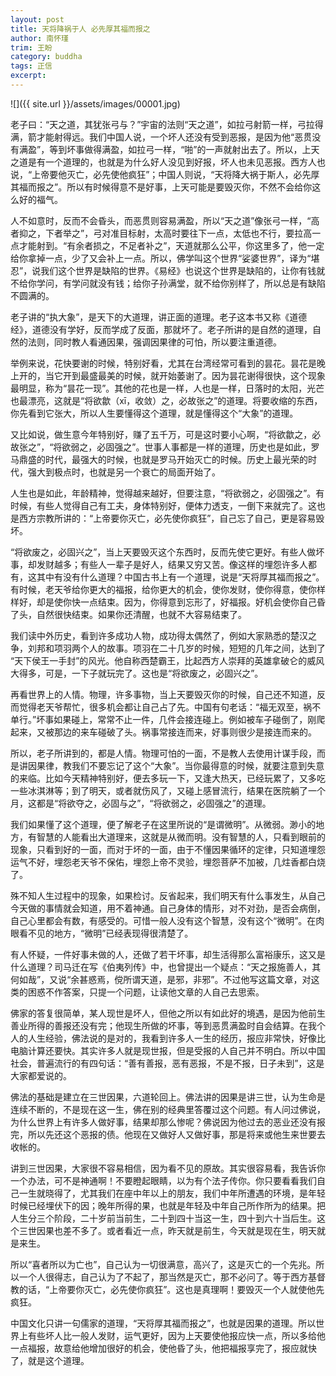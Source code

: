 ```yaml
---
layout: post
title: 天将降祸于人 必先厚其福而报之
author: 南怀瑾
trim: 王盼
category: buddha
tags: 正信
excerpt:
---
```


![]({{ site.url }}/assets/images/00001.jpg)

老子曰：“天之道，其犹张弓与？”宇宙的法则“天之道”，如拉弓射箭一样，弓拉得满，箭才能射得远。我们中国人说，一个坏人还没有受到恶报，是因为他“恶贯没有满盈”，等到坏事做得满盈，如拉弓一样，“啪”的一声就射出去了。所以，上天之道是有一个道理的，也就是为什么好人没见到好报，坏人也未见恶报。西方人也说，“上帝要他灭亡，必先使他疯狂”；中国人则说，“天将降大祸于斯人，必先厚其福而报之”。所以有时候得意不是好事，上天可能是要毁灭你，不然不会给你这么好的福气。

人不如意时，反而不会昏头，而恶贯则容易满盈，所以“天之道”像张弓一样，“高者抑之，下者举之”，弓对准目标射，太高时要往下一点，太低也不行，要拉高一点才能射到。“有余者损之，不足者补之”，天道就那么公平，你这里多了，他一定给你拿掉一点，少了又会补上一点。所以，佛学叫这个世界“娑婆世界”，译为“堪忍”，说我们这个世界是缺陷的世界。《易经》也说这个世界是缺陷的，让你有钱就不给你学问，有学问就没有钱；给你子孙满堂，就不给你别样了，所以总是有缺陷不圆满的。

老子讲的“执大象”，是天下的大道理，讲正面的道理。老子这本书又称《道德经》，道德没有学好，反而学成了反面，那就坏了。老子所讲的是自然的道理，自然的法则，同时教人看通因果，强调因果律的可怕，所以要注重道德。

举例来说，花快要谢的时候，特别好看，尤其在台湾经常可看到的昙花。昙花是晚上开的，当它开到最盛最美的时候，就开始萎谢了。因为昙花谢得很快，这个现象最明显，称为“昙花一现”。其他的花也是一样，人也是一样，日落时的太阳，光芒也最漂亮，这就是“将欲歙（xī，收敛）之，必故张之”的道理。将要收缩的东西，你先看到它张大，所以人生要懂得这个道理，就是懂得这个“大象”的道理。

又比如说，做生意今年特别好，赚了五千万，可是这时要小心啊，“将欲歙之，必故张之”，“将欲弱之，必固强之”。世事人事都是一样的道理，历史也是如此，罗马鼎盛的时代，最强大的时候，也就是罗马开始灭亡的时候。历史上最光荣的时代，强大到极点时，也就是另一个衰亡的局面开始了。

人生也是如此，年龄精神，觉得越来越好，但要注意，“将欲弱之，必固强之”。有时候，有些人觉得自己有工夫，身体特别好，便体力透支，一倒下来就完了。这也是西方宗教所讲的：“上帝要你灭亡，必先使你疯狂”，自己忘了自己，更是容易毁坏。

“将欲废之，必固兴之”，当上天要毁灭这个东西时，反而先使它更好。有些人做坏事，却发财越多；有些人一辈子是好人，结果又穷又苦。像这样的埋怨许多人都有，这其中有没有什么道理？中国古书上有一个道理，说是“天将厚其福而报之”。有时候，老天爷给你更大的福报，给你更大的机会，使你发财，使你得意，使你样样好，却是使你快一点结束。因为，你得意到忘形了，好福报。好机会使你自己昏了头，自然很快结束。如果你还清醒，也就不大容易结束了。

我们读中外历史，看到许多成功人物，成功得太偶然了，例如大家熟悉的楚汉之争，刘邦和项羽两个人的故事。项羽在二十几岁的时候，短短的几年之间，达到了 “天下侯王一手封”的风光。他自称西楚霸王，比起西方人崇拜的英雄拿破仑的威风大得多，可是，一下子就玩完了。这也是“将欲废之，必固兴之”。

再看世界上的人情。物理，许多事物，当上天要毁灭你的时候，自己还不知道，反而觉得老天爷帮忙，很多机会都让自己占了先。中国有句老话：“福无双至，祸不单行。”坏事如果碰上，常常不止一件，几件会接连碰上。例如被车子碰倒了，刚爬起来，又被那边的来车碰破了头。祸事常接连而来，好事则很少是接连而来的。

所以，老子所讲到的，都是人情。物理可怕的一面，不是教人去使用计谋手段，而是讲因果律，教我们不要忘记了这个“大象”。当你最得意的时候，就要注意到失意的来临。比如今天精神特别好，便去多玩一下，又逢大热天，已经玩累了，又多吃一些冰淇淋等；到了明天，或者就伤风了，又碰上感冒流行，结果在医院躺了一个月，这都是“将欲夺之，必固与之”，“将欲弱之，必固强之”的道理。

我们如果懂了这个道理，便了解老子在这里所说的“是谓微明”。从微弱。渺小的地方，有智慧的人能看出大道理来，这就是从微而明。没有智慧的人，只看到眼前的现象，只看到好的一面，而对于坏的一面，由于不懂因果循环的定律，只知道埋怨运气不好，埋怨老天爷不保佑，埋怨上帝不灵验，埋怨菩萨不加被，几炷香都白烧了。

殊不知人生过程中的现象，如果检讨。反省起来，我们明天有什么事发生，从自己今天做的事情就会知道，用不着神通。自己身体的情形，对不对劲，是否会病倒，自己心里都会有数，有感受的。可惜一般人没有这个智慧，没有这个“微明”。在肉眼看不见的地方，“微明”已经表现得很清楚了。

有人怀疑，一件好事未做的人，还做了若干坏事，却生活得那么富裕康乐，这又是什么道理？司马迁在写《伯夷列传》中，也曾提出一个疑点：“天之报施善人，其何如哉”，又说“余甚惑焉，傥所谓天道，是邪，非邪”。不过他写这篇文章，对这类的困惑不作答案，只提一个问题，让读他文章的人自己去思索。

佛家的答复很简单，某人现世是坏人，但他之所以有如此好的境遇，是因为他前生善业所得的善报还没有完；他现生所做的坏事，等到恶贯满盈时自会结算。在我个人的人生经验，佛法说的是对的，我看到许多人一生的经历，报应非常快，好像比电脑计算还要快。其实许多人就是现世报，但是受报的人自己并不明白。所以中国社会，普遍流行的有四句话：“善有善报，恶有恶报，不是不报，日子未到”，这是大家都爱说的。

佛法的基础是建立在三世因果，六道轮回上。佛法讲的因果是讲三世，认为生命是连续不断的，不是现在这一生，佛在别的经典里答覆过这个问题。有人问过佛说，为什么世界上有许多人做好事，结果却那么惨呢？佛说因为他过去的恶业还没有报完，所以先还这个恶报的债。他现在又做好人又做好事，那是将来或他生来世要去收帐的。

讲到三世因果，大家很不容易相信，因为看不见的原故。其实很容易看，我告诉你一个办法，可不是神通啊！不要瞪起眼睛，以为有个法子传你。你只要看看我们自己一生就晓得了，尤其我们在座中年以上的朋友，我们中年所遭遇的环境，是年轻时候已经埋伏下的因；晚年所得的果，也就是年轻及中年自己所作所为的结果。把人生分三个阶段，二十岁前当前生，二十到四十当这一生，四十到六十当后生。这个三世因果也差不多了。或者看近一点，昨天就是前生，今天就是现在生，明天就是来生。

所以“喜者所以为亡也”，自己认为一切很满意，高兴了，这是灭亡的一个先兆。所以一个人很得志，自己认为了不起了，那当然是灭亡，那不必问了。等于西方基督教的话，“上帝要你灭亡，必先使你疯狂”。这也是真理啊！要毁灭一个人就使他先疯狂。

中国文化只讲一句儒家的道理，“天将厚其福而报之”，也就是因果的道理。所以世界上有些坏人比一般人发财，运气更好，因为上天要使他报应快一点，所以多给他一点福报，故意给他增加很好的机会，使他昏了头，他把福报享完了，报应就快了，就是这个道理。
